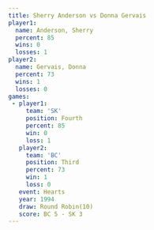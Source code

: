 ```yaml
---
title: Sherry Anderson vs Donna Gervais
player1:                
  name: Anderson, Sherry
  percent: 85           
  wins: 0               
  losses: 1             
player2:                
  name: Gervais, Donna  
  percent: 73           
  wins: 1               
  losses: 0             
games:
 - player1:          
     team: 'SK'      
     position: Fourth
     percent: 85     
     win: 0          
     loss: 1         
   player2:         
     team: 'BC'     
     position: Third
     percent: 73    
     win: 1         
     loss: 0        
   event: Hearts        
   year: 1994           
   draw: Round Robin(10)
   score: BC 5 - SK 3   
---
```


